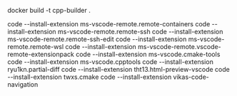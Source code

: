 docker build -t cpp-builder .

code --install-extension ms-vscode-remote.remote-containers
code --install-extension ms-vscode-remote.remote-ssh
code --install-extension ms-vscode-remote.remote-ssh-edit
code --install-extension ms-vscode-remote.remote-wsl
code --install-extension ms-vscode-remote.vscode-remote-extensionpack
code --install-extension ms-vscode.cmake-tools
code --install-extension ms-vscode.cpptools
code --install-extension ryu1kn.partial-diff
code --install-extension tht13.html-preview-vscode
code --install-extension twxs.cmake
code --install-extension vikas-code-navigation






